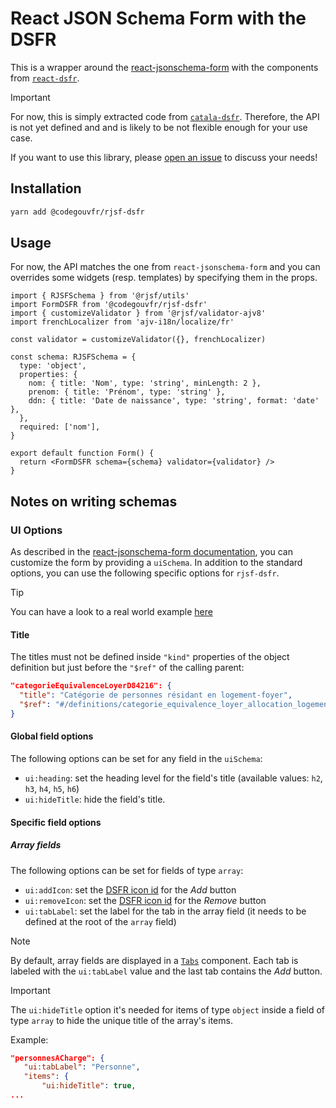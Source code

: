 # React JSON Schema Form with the DSFR

This is a wrapper around the
[react-jsonschema-form](https://rjsf-team.github.io/react-jsonschema-form/docs/)
with the components from
[`react-dsfr`](https://github.com/codegouvfr/react-dsfr).

> [!IMPORTANT]
> For now, this is simply extracted code from
> [`catala-dsfr`](https://github.com/CatalaLang/catala-dsfr).
> Therefore, the API is not yet defined and and is likely to be not flexible
> enough for your use case.
>
> If you want to use this library, please [open an
> issue](https://github.com/codegouvfr/rjsf-dsfr/issues) to discuss your needs!

## Installation

```bash
yarn add @codegouvfr/rjsf-dsfr
```

## Usage

For now, the API matches the one from `react-jsonschema-form` and you can
overrides some widgets (resp. templates) by specifying them in the props.

```tsx
import { RJSFSchema } from '@rjsf/utils'
import FormDSFR from '@codegouvfr/rjsf-dsfr'
import { customizeValidator } from '@rjsf/validator-ajv8'
import frenchLocalizer from 'ajv-i18n/localize/fr'

const validator = customizeValidator({}, frenchLocalizer)

const schema: RJSFSchema = {
  type: 'object',
  properties: {
    nom: { title: 'Nom', type: 'string', minLength: 2 },
    prenom: { title: 'Prénom', type: 'string' },
    ddn: { title: 'Date de naissance', type: 'string', format: 'date' },
  },
  required: ['nom'],
}

export default function Form() {
  return <FormDSFR schema={schema} validator={validator} />
}
```

## Notes on writing schemas

### UI Options

As described in the [react-jsonschema-form
documentation](https://rjsf-team.github.io/react-jsonschema-form/docs/api-reference/uiSchema),
you can customize the form by providing a `uiSchema`.
In addition to the standard options, you can use the following specific options
for `rjsf-dsfr`.

> [!TIP]
> You can have a look to a real world example
> [here](https://github.com/CatalaLang/catala-web-assets/blob/main/assets/aides_logement_ui_fr.schema.jsx)

#### Title

The titles must not be defined inside `"kind"` properties of the object
definition but just before the `"$ref"` of the calling parent:

```json
"categorieEquivalenceLoyerD84216": {
  "title": "Catégorie de personnes résidant en logement-foyer",
  "$ref": "#/definitions/categorie_equivalence_loyer_allocation_logement_foyer"
}
```

#### Global field options

The following options can be set for any field in the `uiSchema`:

- `ui:heading`: set the heading level for the field's title (available values: `h2`, `h3`, `h4`, `h5`, `h6`)
- `ui:hideTitle`: hide the field's title.

#### Specific field options

##### Array fields

The following options can be set for fields of type `array`:

- `ui:addIcon`: set the [DSFR icon id](https://react-dsfr.codegouv.studio/icons) for the _Add_ button
- `ui:removeIcon`: set the [DSFR icon id](https://react-dsfr.codegouv.studio/icons) for the _Remove_ button
- `ui:tabLabel`: set the label for the tab in the array field (it needs to be
  defined at the root of the `array` field)

> [!NOTE]
> By default, array fields are displayed in a
> [`Tabs`](https://components.react-dsfr.codegouv.studio/?path=/docs/components-tabs--default)
> component. Each tab is labeled with the `ui:tabLabel` value and the last tab
> contains the _Add_ button.

> [!IMPORTANT]
> The `ui:hideTitle` option it's needed for items of type `object` inside a
> field of type `array` to hide the unique title of the array's items.
>
> Example:
>
> ```json
> "personnesACharge": {
>    "ui:tabLabel": "Personne",
>    "items": {
>        "ui:hideTitle": true,
> ...
> ```
